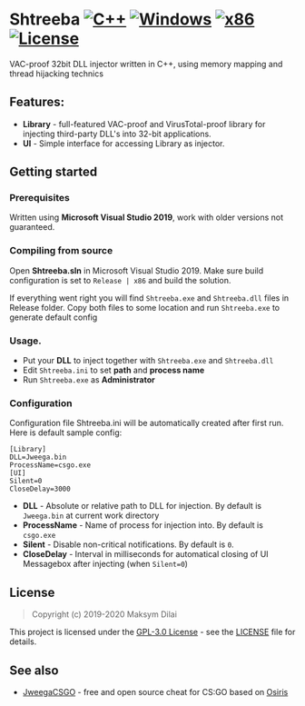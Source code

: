 # Shtreeba [![C++](https://img.shields.io/badge/language-C%2B%2B-%23f34b7d.svg?style=plastic)](https://en.wikipedia.org/wiki/C%2B%2B) [![Windows](https://img.shields.io/badge/platform-Windows-0078d7.svg)](https://en.wikipedia.org/wiki/Microsoft_Windows) [![x86](https://img.shields.io/badge/arch-x86-red.svg)](https://en.wikipedia.org/wiki/X86) [![License](https://img.shields.io/github/license/mdilai/Shtreeba.svg)](LICENSE)
VAC-proof 32bit DLL injector written in C++, using memory mapping and thread hijacking technics

## Features:
* **Library** - full-featured VAC-proof and VirusTotal-proof library for injecting third-party DLL's into 32-bit applications.
* **UI** - Simple interface for accessing Library as injector.

## Getting started

### Prerequisites
Written using **Microsoft Visual Studio 2019**, work with older versions not guaranteed.

### Compiling from source

Open **Shtreeba.sln** in Microsoft Visual Studio 2019. 
Make sure build configuration is set to `Release | x86` and build the solution. 

If everything went right you will find `Shtreeba.exe` and `Shtreeba.dll` files in Release folder.
Copy both files to some location and run `Shtreeba.exe` to generate default config

### Usage.
* Put your **DLL** to inject together with `Shtreeba.exe` and `Shtreeba.dll`
* Edit `Shtreeba.ini` to set **path** and **process name**
* Run `Shtreeba.exe` as **Administrator**

### Configuration
Configuration file Shtreeba.ini will be automatically created after first run. Here is default sample config:
```
[Library]
DLL=Jweega.bin
ProcessName=csgo.exe
[UI]
Silent=0
CloseDelay=3000
```
* **DLL** - Absolute or relative path to DLL for injection. By default is `Jweega.bin` at current work directory
* **ProcessName** - Name of process for injection into. By default is `csgo.exe`
* **Silent** - Disable non-critical notifications. By default is `0`.
* **CloseDelay** - Interval in milliseconds for automatical closing of UI Messagebox after injecting (when `Silent=0`)

## License

> Copyright (c) 2019-2020 Maksym Dilai

This project is licensed under the [GPL-3.0 License](https://opensource.org/licenses/GPL-3.0) - see the [LICENSE](LICENSE) file for details.

## See also
- [JweegaCSGO](https://github.com/mdilai/JweegaCSGO) - free and open source cheat for CS:GO based on [Osiris](https://github.com/danielkrupinski/Osiris)
